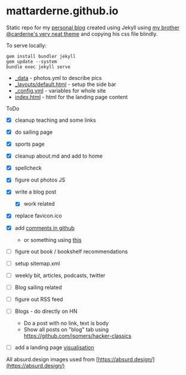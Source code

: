 # mattarderne.github.io

Static repo for my [personal blog](https://rdrn.dev/) created using Jekyll using [my brother @carderne's very neat theme](https://github.com/carderne/carderne.github.io) and copying his css file blindly.

To serve locally:
```
gem install bundler jekyll
gem update --system
bundle exec jekyll serve
```



* [_data](/_data) - photos.yml to describe pics
* [_layouts/default.html](/_layouts/default.html) -  setup the side bar
* [_config.yml](/_config.yml) -  variables for whole site
* [index.html](/index.html) -  html for the landing page content




ToDo

- [x] cleanup teaching and some links
- [x] do sailing page
- [x] sports page
- [x] cleanup about.md and add to home
- [x] spellcheck
- [x] figure out photos JS
- [x] write a blog post
    - [x]  work related
- [x] replace favicon.ico

- [x] add [comments in github](https://dc25.github.io/myBlog/2017/06/24/using-github-comments-in-a-jekyll-blog.html)
    - or something using [this](https://github.com/open-source-ideas/open-source-ideas.github.io)
- [ ] figure out book / bookshelf recommendations
- [ ] setup sitemap.xml
- [ ] weekly bit, articles, podcasts, twitter
- [ ] Blog sailing related
- [ ] figure out RSS feed
- [ ] Blogs - do directly on HN
    - Do a post with no link, text is body
    - Show all posts on "blog" tab using https://github.com/jsomers/hacker-classics
- [ ] add a landing page [visualisation](https://ptsjs.org/demo/?name=htmlform.scope)

All absurd.design images used from [https://absurd.design/](https://absurd.design/)